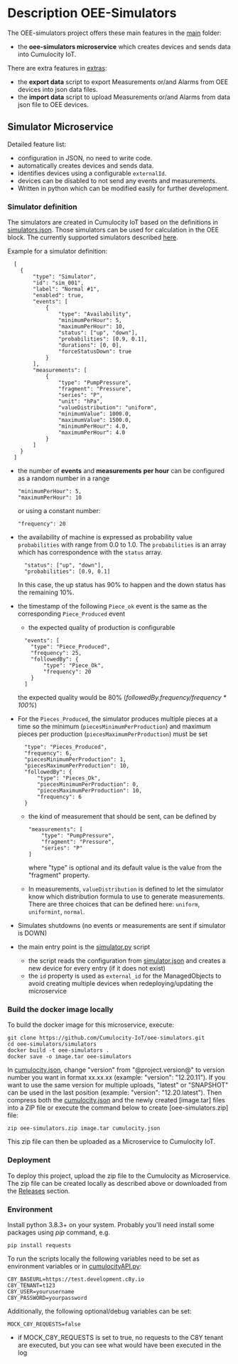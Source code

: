 # Description OEE-Simulators

The OEE-simulators project offers these main features in the [main](main) folder: 
- the **oee-simulators microservice** which creates devices and sends data into Cumulocity IoT.

There are extra features in [extras](extras):
- the **export data** script to export Measurements or/and Alarms from OEE devices into json data files.
- the **import data** script to upload Measurements or/and Alarms from data json file to OEE devices.

## Simulator Microservice
Detailed feature list:
- configuration in JSON, no need to write code.
- automatically creates devices and sends data.
- identifies devices using a configurable `externalId`.
- devices can be disabled to not send any events and measurements.
- Written in python which can be modified easily for further development.

### Simulator definition
The simulators are created in Cumulocity IoT based on the definitions in [simulators.json](main/simulator.json). Those simulators can be used for calculation in the OEE block. The currently supported simulators described [here](simulators.md).

Example for a simulator definition:
```
  [
    {
        "type": "Simulator",
        "id": "sim_001",
        "label": "Normal #1",
        "enabled": true,
        "events": [
            {
                "type": "Availability",
                "minimumPerHour": 5,
                "maximumPerHour": 10,
                "status": ["up", "down"],
                "probabilities": [0.9, 0.1],
                "durations": [0, 0],
                "forceStatusDown": true
            }
        ],
        "measurements": [
            {
                "type": "PumpPressure",
                "fragment": "Pressure",
                "series": "P",
                "unit": "hPa",
                "valueDistribution": "uniform",
                "minimumValue": 1000.0,
                "maximumValue": 1500.0,
                "minimumPerHour": 4.0,
                "maximumPerHour": 4.0
            }
        ]
    }
  ]
```

- the number of **events** and **measurements** **per hour** can be configured as a random number in a range
    ```
    "minimumPerHour": 5,
    "maximumPerHour": 10
    ```
  or using a constant number: 
    ```
    "frequency": 20
    ```
  
- the availability of machine is expressed as probability value `probabilities` with range from 0.0 to 1.0. The `probabilities` is an array which has correspondence with the `status` array.
  ```
    "status": ["up", "down"],
    "probabilities": [0.9, 0.1]
  ```
  In this case, the up status has 90% to happen and the down status has the remaining 10%.

- the timestamp of the following `Piece_ok` event is the same as the corresponding `Piece_Produced` event
  - the expected quality of production is configurable
  ```
    "events": [
      "type": "Piece_Produced",
      "frequency": 25,
      "followedBy": {
          "type": "Piece_Ok",
          "frequency": 20
      }
    ]
  ```
    the expected quality would be 80% (*followedBy.frequency/frequency * 100%*)

- For the `Pieces_Produced`, the simulator produces multiple pieces at a time so the minimum (`piecesMinimumPerProduction`) and maximum pieces per production (`piecesMaximumPerProduction`) must be set
  ```
    "type": "Pieces_Produced",
    "frequency": 6,
    "piecesMinimumPerProduction": 1,
    "piecesMaximumPerProduction": 10,
    "followedBy": {
        "type": "Pieces_Ok",
        "piecesMinimumPerProduction": 0,
        "piecesMaximumPerProduction": 10,
        "frequency": 6
    }
  ```
  - the kind of measurement that should be sent, can be defined by
      ```
      "measurements": [
          "type": "PumpPressure",
          "fragment": "Pressure",
          "series": "P"
      ]
      ```
    where "type" is optional and its default value is the value from the "fragment" property.
  
  - In measurements, `valueDistribution` is defined to let the simulator know which distribution formula to use to generate measurements. There are three choices that can be defined here: `uniform`, `uniformint`, `normal`.

- Simulates shutdowns (no events or measurements are sent if simulator is DOWN)

- the main entry point is the [simulator.py](main/simulator.py) script
  - the script reads the configuration from [simulator.json](main/simulator.json) and creates a new device for every entry (if it does not exist)
  - the `id` property is used as `external_id` for the ManagedObjects to avoid creating multiple devices when redeploying/updating the microservice

### Build the docker image locally

To build the docker image for this microservice, execute:
```
git clone https://github.com/Cumulocity-IoT/oee-simulators.git
cd oee-simulators/simulators
docker build -t oee-simulators .
docker save -o image.tar oee-simulators
```
In [cumulocity.json](cumulocity.json), change "version" from "@project.version@" to version number you want in format xx.xx.xx (example: "version": "12.20.11"). If you want to use the same version for multiple uploads, "latest" or "SNAPSHOT" can be used in the last position (example: "version": "12.20.latest").
Then compress both the [cumulocity.json](cumulocity.json) and the newly created [image.tar] files into a ZIP file or execute the command below to create [oee-simulators.zip] file:
```
zip oee-simulators.zip image.tar cumulocity.json 
```
This zip file can then be uploaded as a Microservice to Cumulocity IoT.

### Deployment

To deploy this project, upload the zip file to the Cumulocity as Microservice. The zip file can be created locally as described above or downloaded from the [Releases](https://github.com/Cumulocity-IoT/oee-simulators/releases) section.

### Environment

Install python 3.8.3+ on your system. Probably you'll need install some packages using *pip* command, e.g.
```
pip install requests
```

To run the scripts locally the following variables need to be set as environment variables or in [cumulocityAPI.py](main/cumulocityAPI.py):
```
C8Y_BASEURL=https://test.development.c8y.io 
C8Y_TENANT=t123
C8Y_USER=yourusername
C8Y_PASSWORD=yourpassword
```

Additionally, the following optional/debug variables can be set:
```
MOCK_C8Y_REQUESTS=false
```

- if MOCK_C8Y_REQUESTS is set to true, no requests to the C8Y tenant are executed, but you can see what would have been executed in the log
